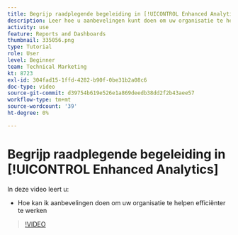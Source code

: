 ```yaml
---
title: Begrijp raadplegende begeleiding in [!UICONTROL Enhanced Analytics]
description: Leer hoe u aanbevelingen kunt doen om uw organisatie te helpen efficiënter te werken in Workfront.
activity: use
feature: Reports and Dashboards
thumbnail: 335056.png
type: Tutorial
role: User
level: Beginner
team: Technical Marketing
kt: 8723
exl-id: 304fad15-1ffd-4282-b90f-0be31b2a08c6
doc-type: video
source-git-commit: d39754b619e526e1a869deedb38dd2f2b43aee57
workflow-type: tm+mt
source-wordcount: '39'
ht-degree: 0%

---
```


# Begrijp raadplegende begeleiding in [!UICONTROL Enhanced Analytics]

In deze video leert u:

* Hoe kan ik aanbevelingen doen om uw organisatie te helpen efficiënter te werken

>[!VIDEO](https://video.tv.adobe.com/v/335056/?quality=12)
